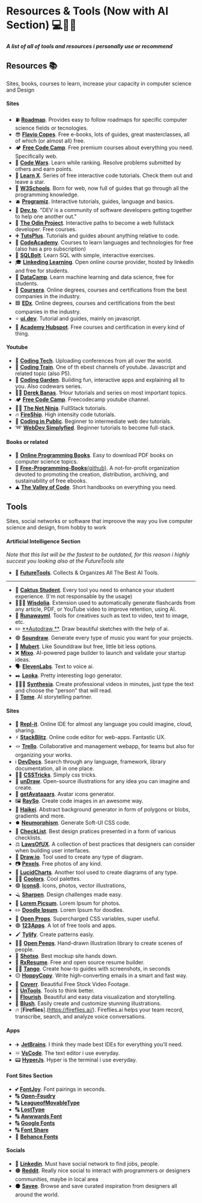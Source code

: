 # Resources & Tools (Now with AI Section) 💻🧠🌲
##### _A list of all of tools and resources i personally use or recommend_ 

## Resources 📚 

Sites, books, courses to learn, increase your capacity in computer science and Design

#### Sites 

- ⛽ [**Roadmap**](https://roadmap.sh). Provides easy to follow roadmaps for specific computer science fields or tecnologies.
- 😎 [**Flavio Copes**](https://flaviocopes.com). Free e-books, lots of guides, great masterclasses, all of which (or almost all) free.
- 🏕️ [**Free Code Camp**](https://freecodecamp.org). Free premium courses about everything you need. Specifically web.
- 🥋 [**Code Wars**](https://www.codewars.com). Learn while ranking. Resolve problems submitted by others and earn points.
- 👾 [**Learn X**](https://github.com/ronreiter/interactive-tutorials). Series of free interactive code tutorials. Check them out and leave a star.
- 🍏 [**W3Schools**](https://www.w3schools.com). Born for web, now full of guides that go through all the programming knowledge.
- 🫐 [**Programiz**](https://www.programiz.com). Interactive tutorials, guides, language and basics.
- 🎩 [**Dev.to**](https://dev.to). "DEV is a community of software developers getting together to help one another out."
- 🦣 [**The Odin Project**](https://www.theodinproject.com). Interactive paths to become a web fullstack developer. Free courses.
- ➕ [**TutsPlus**](https://tutsplus.com). Tutorials and guides abount anything relative to code.
- 🎒 [**CodeAcademy**](https://www.codecademy.com). Courses to learn languages and technologies for free (also has a pro subscription) 
- 🔩 [**SQLBolt**](https://sqlbolt.com). Learn SQL with simple, interactive exercises.
- 🎓 [**Linkeding Learning**](https://www.linkedin.com/learning/). Open online course provider, hosted by linkedIn and free for students.
- 📅 [**DataCamp**](https://www.datacamp.com). Learn machine learning and data science, free for students.
- 🔵 [**Coursera**](https://www.coursera.org). Online degrees, courses and certifications from the best companies in the industry.
- 🟦 [**EDx**](https://www.edx.org). Online degrees, courses and certifications from the best companies in the industry. 
- ⭐ [**ui.dev**](https://ui.dev). Tutorial and guides, mainly on javascript.
- 📜 [**Academy Hubspot**](http://academy.hubspot.com). Free courses and certification in every kind of thing.

#### Youtube

- 💬 [**Coding Tech**](https://www.youtube.com/c/CodingTech). Uploading conferences from all over the world.
- 🚂 [**Coding Train**](https://www.youtube.com/channel/UCvjgXvBlbQiydffZU7m1_aw). One of th ebest channels of youtube. Javascript and related topic (also P5).
- 🌱 [**Coding Garden**](https://www.youtube.com/c/CodingGarden/videos). Building fun, interactive apps and explaining all to you. Also codewars series.
- 👨‍💻 [**Derek Banas**](https://www.youtube.com/c/derekbanas). 1Hour tutorials and series on most important topics.
- 🏕️ [**Free Code Camp**](https://www.youtube.com/c/Freecodecamp). Freecodecamp youtube channel.
- 🥷🏽 [**The Net Ninja**](https://www.youtube.com/c/TheNetNinja). FullStack tutorials.
- 🔥 [**FireShip**](https://www.youtube.com/channel/UCsBjURrPoezykLs9EqgamOA). High intensity code tutorials.
- 📢 [**Coding in Public**](https://www.youtube.com/channel/UCUSxKiac-miugK9CDsxGS9Q). Beginner to intermediate web dev tutorials.
- ➿ [**WebDev Simplyfied**](https://www.youtube.com/channel/UCFbNIlppjAuEX4znoulh0Cw). Beginner tutorials to become full-stack.

#### Books or related

- 📘 [**Online Programming Books**](https://www.onlineprogrammingbooks.com). Easy to download PDF books on computer science topics.
- 📔 [**Free-Programming-Books**(github)](https://ebookfoundation.github.io/free-programming-books/). A not-for-profit organization devoted to promoting the creation, distribution, archiving, and sustainability of free ebooks. 
- ⛰️ [**The Valley of Code**](https://thevalleyofcode.com/ebooks/). Short handbooks on everything you need.

## Tools

Sites, social networks or software that improove the way you live computer science and design, from hobby to work

#### Artificial Intelligence Section

_Note that this list will be the fastest to be outdated, for this reason i highly succest you looking also at the FutureTools site_

- 🧠 [**FutureTools**](https://www.futuretools.io/). Collects & Organizes All The Best AI Tools.
------
- 🌵 [**Caktus Student**](https://www.caktus.ai/caktus_student). Every tool you need to enhance your student experience. (I'm not responsable by the usage)
- 🧙🏽‍♂️ [**Wisdolia**](https://chrome.google.com/webstore/detail/wisdolia/). Extension used to automatically generate flashcards from any article, PDF, or YouTube video to improve retention, using AI.
- 👟 [**Runawayml**](https://chrome.google.com/webstore/detail/wisdolia/). Tools for creatives such as text to video, text to image, etc.
- ✏️ [**Autodraw **](https://www.autodraw.com/). Draw beautiful sketches with the help of ai.
- 🟣 [**Soundraw**](https://soundraw.io/). Generate every type of music you want for your projects.
- 🔵 [**Mubert**](https://mubert.com/). Like Sounddraw but free, little bit less options.
- ❌ [**Mixo**](https://app.mixo.io/). AI-powered page builder to launch and validate your startup ideas.
- 🗣️ [**ElevenLabs**](https://beta.elevenlabs.io/). Text to voice ai.
- ✒️ [**Looka**](https://looka.com). Pretty interesting logo generator.
- 🧑🏽‍🦰 [**Synthesia**](https://www.synthesia.io/). Create professional videos in minutes, just type the text and choose the "person" that will read.
- 📖 [**Tome**](https://beta.tome.app/). AI storytelling partner.


#### Sites

- 🌌 [**Repl-it**](https://replit.com/~). Online IDE for almost any language you could imagine, cloud, sharing.
- ⚡ [**StackBlitz**](https://stackblitz.com). Online code editor for web-apps. Fantastic UX.
- 🪢 [**Trello**](https://trello.com/). Collaborative and management webapp, for teams but also for organizing your works.
- ℹ️ [**DevDocs**](https://devdocs.io). Search through any language, framework, library documentation, all in one place.
- 🧙‍♂️ [**CSSTricks**](https://css-tricks.com). Simply css tricks.
- 💜 [**unDraw**](https://undraw.co). Open-source illustrations for any idea you can imagine and create.
- 🧔 [**getAvataaars**](https://getavataaars.com). Avatar icons generator.
- 🖼️ [**RaySo**](https://ray.so). Create code images in an awesome way.
- 🧽 [**Haikei**](https://app.haikei.app). Abstract background generator in form of polygons or blobs, gradients and more.
- ⏺️ [**Neumorphism**](https://neumorphism.io). Generate Soft-UI CSS code.
- 📃 [**CheckList**](https://www.checklist.design). Best design pratices presented in a form of various checklists.
- ⚖️ [**LawsOfUX**](https://lawsofux.com). A collection of best practices that designers can consider when building user interfaces.
- 📏 [**Draw.io**](https://draw.io). Tool used to create any type of diagram.
- 📷 [**Pexels**](https://www.pexels.com). Free photos of any kind.
- 📐 [**LucidCharts**](https://www.lucidchart.com/pages/). Another tool used to create diagrams of any type.
- 🏳️‍🌈 [**Coolors**](https://coolors.co/). Cool palettes.
- 🟢 [**Icons8**](https://icons8.com/). Icons, photos, vector illustrations,
- 🪒 [**Sharpen**](https://sharpen.design). Design challenges made easy.
- 📸 [**Lorem Picsum**](https://picsum.photos). Lorem Ipsum for photos.
- ✏️ [**Doodle Ipsum**](https://doodleipsum.com). Lorem Ipsum for doodles.
- 🌠 [**Open Props**](https://open-props.style/). Supercharged CSS variables, super useful.
- 🟣 [**123Apps**](http://123apps.com). A lot of free tools and apps.
- 🖌️ [**Tylify**](https://tylify.app). Create patterns easly.
- 🤙🏽 [**Open Peeps**](https://www.openpeeps.com). Hand-drawn illustration library to create scenes of people.
- 🥃 [**Shotso**](https://shots.so/). Best mockup site hands down.
- 📄 [**RxResume**](https://rxresu.me/). Free and open source resume builder.
- 💃🏽 [**Tango**](https://www.tango.us/). Create how-to guides with screenshots, in seconds
- 🟡 [**HoppyCopy**](https://www.hoppycopy.co/). Write high-converting emails in a smart and fast way.
- 📔 [**Coverr**](https://coverr.co/). Beautiful Free Stock Video Footage.
- 🤯 [**UnTools**](https://untools.co/). Tools to think better.
- 🎋 [**Flourish**](https://flourish.studio/). Beautiful and easy data visualization and storytelling.
- 🐶 [**Blush**](https://blush.design/). Easily create and customize stunning illustrations.
- 🔥 [**Fireflies**].(https://fireflies.ai/). Fireflies.ai helps your team record, transcribe, search, and analyze voice conversations.

#### Apps

- ✈️ [**JetBrains**](jetbrains.com/). I think they made best IDEs for everything you'll need.
- ♾️ [**VsCode**](https://code.visualstudio.com). The text editor i use everyday.
- 📟 [**HyperJs**](https://hyper.is). Hyper is the terminal i use everyday.

#### Font Sites Section

- 💕 [**FontJoy**](https://fontjoy.com/). Font pairings in seconds.
- 🔠 [**Open-Foudry**](https://open-foundry.com/fonts)
- 🔠 [**LeagueofMovableType**](https://www.theleagueofmoveabletype.com)
- 🔠 [**LostType**](http://www.losttype.com/browse/)
- 🔠 [**Awwwards Font**](https://www.awwwards.com/awwwards/collections/free-fonts/)
- 🔠 [**Google Fonts**](https://fonts.google.com/)
- 🔠 [**Font Share**](https://www.fontshare.com)
- 🔡 [**Behance Fonts**](https://www.behance.net/search/projects/?search=Free+font)

#### Socials

- 🔵 [**Linkedin**](https://www.linkedin.com). Must have social network to find jobs, people.
- 🟠 [**Reddit**](https://reddit.com). Really nice social to interact with programmers or designers communities, maybe in local area
- ⚫ [**Savee**](https://savee.it). Browse and save curated inspiration from designers all around the world.
